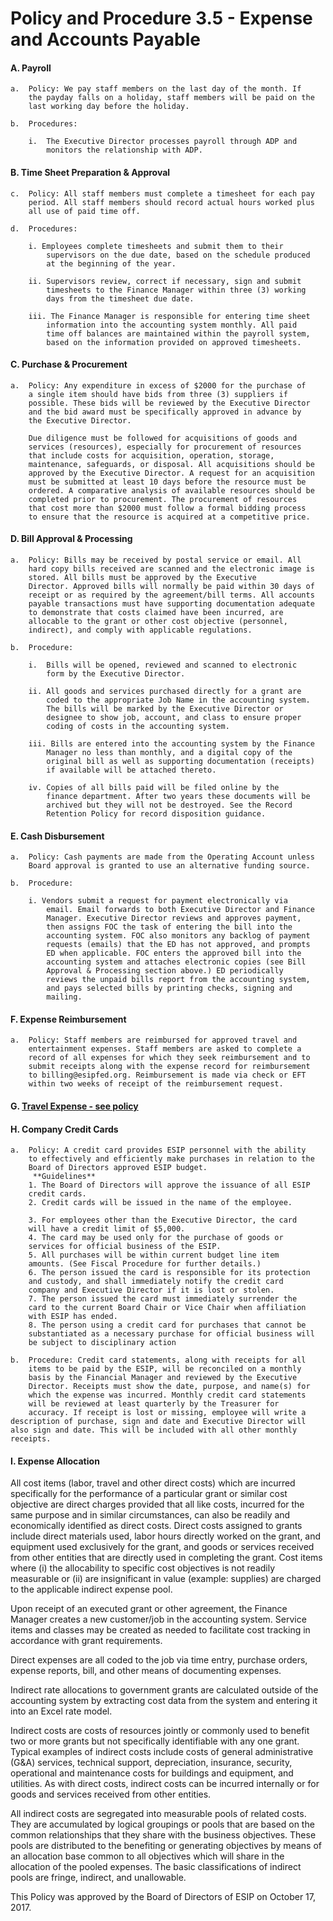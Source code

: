 **Policy and Procedure 3.5 - Expense and Accounts Payable**
===========================================================

#### A.  Payroll

    a.  Policy: We pay staff members on the last day of the month. If
        the payday falls on a holiday, staff members will be paid on the
        last working day before the holiday.

    b.  Procedures:

        i.  The Executive Director processes payroll through ADP and
            monitors the relationship with ADP.

#### B.  Time Sheet Preparation & Approval

    c.  Policy: All staff members must complete a timesheet for each pay
        period. All staff members should record actual hours worked plus
        all use of paid time off.

    d.  Procedures:

        i. Employees complete timesheets and submit them to their
            supervisors on the due date, based on the schedule produced
            at the beginning of the year.

        ii. Supervisors review, correct if necessary, sign and submit
            timesheets to the Finance Manager within three (3) working
            days from the timesheet due date.

        iii. The Finance Manager is responsible for entering time sheet
            information into the accounting system monthly. All paid
            time off balances are maintained within the payroll system,
            based on the information provided on approved timesheets.

#### C.  Purchase & Procurement 

    a.  Policy: Any expenditure in excess of $2000 for the purchase of
        a single item should have bids from three (3) suppliers if
        possible. These bids will be reviewed by the Executive Director
        and the bid award must be specifically approved in advance by
        the Executive Director.
        
        Due diligence must be followed for acquisitions of goods and
        services (resources), especially for procurement of resources
        that include costs for acquisition, operation, storage,
        maintenance, safeguards, or disposal. All acquisitions should be
        approved by the Executive Director. A request for an acquisition
        must be submitted at least 10 days before the resource must be
        ordered. A comparative analysis of available resources should be
        completed prior to procurement. The procurement of resources
        that cost more than $2000 must follow a formal bidding process
        to ensure that the resource is acquired at a competitive price.

#### D.  Bill Approval & Processing 

    a.  Policy: Bills may be received by postal service or email. All
        hard copy bills received are scanned and the electronic image is
        stored. All bills must be approved by the Executive
        Director. Approved bills will normally be paid within 30 days of
        receipt or as required by the agreement/bill terms. All accounts
        payable transactions must have supporting documentation adequate
        to demonstrate that costs claimed have been incurred, are
        allocable to the grant or other cost objective (personnel,
        indirect), and comply with applicable regulations.

    b.  Procedure:

        i.  Bills will be opened, reviewed and scanned to electronic
            form by the Executive Director.

        ii. All goods and services purchased directly for a grant are
            coded to the appropriate Job Name in the accounting system.
            The bills will be marked by the Executive Director or
            designee to show job, account, and class to ensure proper
            coding of costs in the accounting system.

        iii. Bills are entered into the accounting system by the Finance
            Manager no less than monthly, and a digital copy of the
            original bill as well as supporting documentation (receipts)
            if available will be attached thereto.

        iv. Copies of all bills paid will be filed online by the
            finance department. After two years these documents will be
            archived but they will not be destroyed. See the Record
            Retention Policy for record disposition guidance.

#### E.  Cash Disbursement

    a.  Policy: Cash payments are made from the Operating Account unless
        Board approval is granted to use an alternative funding source.

    b.  Procedure:

        i. Vendors submit a request for payment electronically via
            email. Email forwards to both Executive Director and Finance
            Manager. Executive Director reviews and approves payment,
            then assigns FOC the task of entering the bill into the
            accounting system. FOC also monitors any backlog of payment
            requests (emails) that the ED has not approved, and prompts
            ED when applicable. FOC enters the approved bill into the
            accounting system and attaches electronic copies (see Bill
            Approval & Processing section above.) ED periodically
            reviews the unpaid bills report from the accounting system,
            and pays selected bills by printing checks, signing and
            mailing.

#### F.  Expense Reimbursement

    a.  Policy: Staff members are reimbursed for approved travel and
        entertainment expenses. Staff members are asked to complete a
        record of all expenses for which they seek reimbursement and to
        submit receipts along with the expense record for reimbursement
        to billing@esipfed.org. Reimbursement is made via check or EFT
        within two weeks of receipt of the reimbursement request.

#### G.  [Travel Expense - see policy](https://github.com/ESIPFed/Governance/blob/master/ESIP%20Policies%20and%20Procedures/3.0%20Business%20and%20Finance/ESIP%20P%26P%203.5A%20Travel%20and%20Expense%20Reimbursement%20Policy.md)

#### H.  Company Credit Cards

    a.  Policy: A credit card provides ESIP personnel with the ability
        to effectively and efficiently make purchases in relation to the
        Board of Directors approved ESIP budget.
         **Guidelines**
        1. The Board of Directors will approve the issuance of all ESIP
        credit cards.
        2. Credit cards will be issued in the name of the employee.
       
        3. For employees other than the Executive Director, the card
        will have a credit limit of $5,000.
        4. The card may be used only for the purchase of goods or
        services for official business of the ESIP.
        5. All purchases will be within current budget line item
        amounts. (See Fiscal Procedure for further details.)
        6. The person issued the card is responsible for its protection
        and custody, and shall immediately notify the credit card
        company and Executive Director if it is lost or stolen.
        7. The person issued the card must immediately surrender the
        card to the current Board Chair or Vice Chair when affiliation
        with ESIP has ended.
        8. The person using a credit card for purchases that cannot be
        substantiated as a necessary purchase for official business will
        be subject to disciplinary action

    b.  Procedure: Credit card statements, along with receipts for all
        items to be paid by the ESIP, will be reconciled on a monthly
        basis by the Financial Manager and reviewed by the Executive
        Director. Receipts must show the date, purpose, and name(s) for
        which the expense was incurred. Monthly credit card statements
        will be reviewed at least quarterly by the Treasurer for
        accuracy. If receipt is lost or missing, employee will write a description of purchase, sign and date and Executive Director will also sign and date. This will be included with all other monthly receipts. 

#### I.  Expense Allocation

All cost items (labor, travel and other direct costs) which are incurred
specifically for the performance of a particular grant or similar cost
objective are direct charges provided that all like costs, incurred for
the same purpose and in similar circumstances, can also be readily and
economically identified as direct costs. Direct costs assigned to grants
include direct materials used, labor hours directly worked on the grant,
and equipment used exclusively for the grant, and goods or services
received from other entities that are directly used in completing the
grant. Cost items where (i) the allocability to specific cost objectives
is not readily measurable or (ii) are insignificant in value (example:
supplies) are charged to the applicable indirect expense pool.

Upon receipt of an executed grant or other agreement, the Finance
Manager creates a new customer/job in the accounting system. Service
items and classes may be created as needed to facilitate cost tracking
in accordance with grant requirements.

Direct expenses are all coded to the job via time entry, purchase
orders, expense reports, bill, and other means of documenting expenses.

Indirect rate allocations to government grants are calculated outside of
the accounting system by extracting cost data from the system and
entering it into an Excel rate model.

Indirect costs are costs of resources jointly or commonly used to
benefit two or more grants but not specifically identifiable with any
one grant. Typical examples of indirect costs include costs of general
administrative (G&A) services, technical support, depreciation,
insurance, security, operational and maintenance costs for buildings and
equipment, and utilities. As with direct costs, indirect costs can be
incurred internally or for goods and services received from other
entities.

All indirect costs are segregated into measurable pools of related
costs. They are accumulated by logical groupings or pools that are based
on the common relationships that they share with the business
objectives. These pools are distributed to the benefiting or generating
objectives by means of an allocation base common to all objectives which
will share in the allocation of the pooled expenses. The basic
classifications of indirect pools are fringe, indirect, and unallowable.

This Policy was approved by the Board of Directors of ESIP on October 17, 2017.

